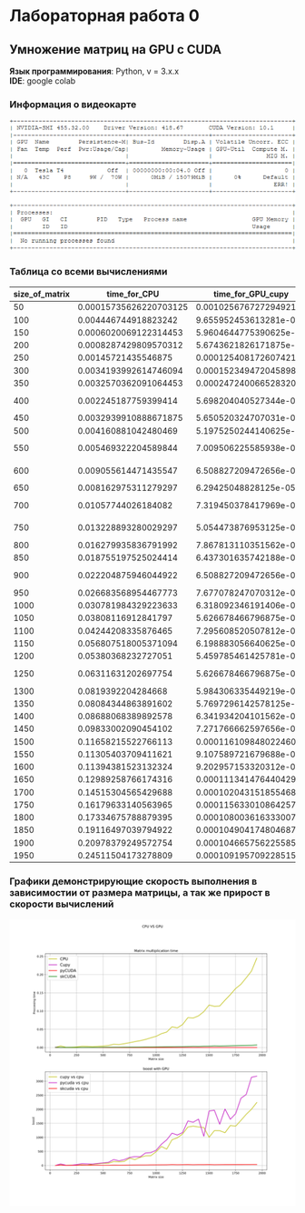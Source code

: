 # Лабораторная работа 0 
## Умножение матриц на GPU с CUDA 
**Язык программирования**: Python, v = 3.x.x\
**IDE**: google colab

### Информация о видеокарте
![GPU INFO](gpuinfo.png?raw=true)


### Таблица со всеми вычислениями
|size_of_matrix|time_for_CPU          |time_for_GPU_cupy     |time_for_GPU_pycuda   |time_for_GPU_skcuda   |boost cupy & cpu   |boost pycuda & cpu|boost skcuda & cpu |
|--------------|----------------------|----------------------|----------------------|----------------------|-------------------|------------------|-------------------|
|50            |0.00015735626220703125|0.0010256767272949219 |0.0001316070556640625 |0.00042939186096191406|0.15341701534170155|1.1956521739130435|0.36646307606885065|
|100           |0.004446744918823242  |9.655952453613281e-05 |8.344650268554688e-05 |0.00032448768615722656|46.05185185185185  |53.28857142857143 |13.703894195444526 |
|150           |0.0006020069122314453 |5.9604644775390625e-05|7.104873657226562e-05 |0.000217437744140625  |10.1               |8.473154362416107 |2.768640350877193  |
|200           |0.0008287429809570312 |5.6743621826171875e-05|8.559226989746094e-05 |0.0002243518829345703 |14.605042016806722 |9.682451253481894 |3.69394261424017   |
|250           |0.00145721435546875   |0.00012540817260742188|5.030632019042969e-05 |0.00022411346435546875|11.61977186311787  |28.966824644549764|6.502127659574468  |
|300           |0.0034193992614746094 |0.00015234947204589844|5.340576171875e-05    |0.00028967857360839844|22.444444444444443 |64.02678571428571 |11.804115226337448 |
|350           |0.0032570362091064453 |0.0002472400665283203 |5.841255187988281e-05 |0.00030231475830078125|13.17357762777242  |55.75918367346939 |10.773659305993691 |
|400           |0.002245187759399414  |5.698204040527344e-05 |4.6253204345703125e-05|0.0002739429473876953 |39.40167364016737  |48.54123711340206 |8.195822454308095  |
|450           |0.0032939910888671875 |5.650520324707031e-05 |4.601478576660156e-05 |0.0003619194030761719 |58.29535864978903  |71.58549222797927 |9.101449275362318  |
|500           |0.004160881042480469  |5.1975250244140625e-05|4.601478576660156e-05 |0.0006475448608398438 |80.05504587155963  |90.42487046632124 |6.425625920471282  |
|550           |0.005469322204589844  |7.009506225585938e-05 |4.9114227294921875e-05|0.0007307529449462891 |78.02721088435374  |111.35922330097087|7.484502446982056  |
|600           |0.009055614471435547  |6.508827209472656e-05 |4.3392181396484375e-05|0.0007197856903076172 |139.12820512820514 |208.69230769230768|12.58098708181517  |
|650           |0.008162975311279297  |6.29425048828125e-05  |4.935264587402344e-05 |0.0008013248443603516 |129.68939393939394 |165.40096618357487|10.186849152038084 |
|700           |0.01057744026184082   |7.319450378417969e-05 |5.1021575927734375e-05|0.0009527206420898438 |144.5114006514658  |207.31308411214954|11.102352352352352 |
|750           |0.013228893280029297  |5.054473876953125e-05 |4.6253204345703125e-05|0.0009698867797851562 |261.72641509433964 |286.0103092783505 |13.639626352015732 |
|800           |0.016279935836791992  |7.867813110351562e-05 |5.173683166503906e-05 |0.0010366439819335938 |206.9181818181818  |314.66820276497697|15.704461821527138 |
|850           |0.018755197525024414  |6.437301635742188e-05 |6.127357482910156e-05 |0.0011138916015625    |291.35185185185185 |306.08949416342415|16.83754280821918  |
|900           |0.022204875946044922  |6.508827209472656e-05 |5.0067901611328125e-05|0.0013191699981689453 |341.1501831501831  |443.4952380952381 |16.83245978673414  |
|950           |0.026683568954467773  |7.677078247070312e-05 |5.841255187988281e-05 |0.0013027191162109375 |347.5745341614907  |456.8122448979592 |20.482979502196194 |
|1000          |0.030781984329223633  |6.318092346191406e-05 |5.698204040527344e-05 |0.001497030258178711  |487.20377358490566 |540.2050209205021 |20.56203217072782  |
|1050          |0.03808116912841797   |5.626678466796875e-05 |5.030632019042969e-05 |0.001691579818725586  |676.7966101694915  |756.9857819905213 |22.51219168428471  |
|1100          |0.04244208335876465   |7.295608520507812e-05 |4.649162292480469e-05 |0.0018439292907714844 |581.7483660130719  |912.8974358974359 |23.01719679337988  |
|1150          |0.056807518005371094  |6.198883056640625e-05 |4.935264587402344e-05 |0.0018978118896484375 |916.4153846153846  |1151.0531400966183|29.93316582914573  |
|1200          |0.05380368232727051   |5.459785461425781e-05 |4.9591064453125e-05   |0.002110719680786133  |985.4541484716157  |1084.9471153846155|25.490681125042357 |
|1250          |0.06311631202697754   |5.626678466796875e-05 |5.3882598876953125e-05|0.0022513866424560547 |1121.7330508474577 |1171.367256637168 |28.03441702848671  |
|1300          |0.0819392204284668    |5.984306335449219e-05 |5.173683166503906e-05 |0.0026636123657226562 |1369.2350597609561 |1583.7695852534562|30.762441818832798 |
|1350          |0.08084344863891602   |5.7697296142578125e-05|5.245208740234375e-05 |0.003187417984008789  |1401.1652892561983 |1541.2818181818182|25.363303164036203 |
|1400          |0.08688068389892578   |6.341934204101562e-05 |5.269050598144531e-05 |0.002991914749145508  |1369.9398496240601 |1648.8868778280544|29.038489122639255 |
|1450          |0.09833002090454102   |7.271766662597656e-05 |9.465217590332031e-05 |0.003506183624267578  |1352.216393442623  |1038.8564231738035|28.044743642050864 |
|1500          |0.11658215522766113   |0.00011610984802246094|6.008148193359375e-05 |0.0036773681640625    |1004.0677618069815 |1940.4007936507937|31.70260632780083  |
|1550          |0.11305403709411621   |9.107589721679688e-05 |5.745887756347656e-05 |0.004410743713378906  |1241.3167539267015 |1967.5643153526971|25.631513513513514 |
|1600          |0.11394381523132324   |9.202957153320312e-05 |7.748603820800781e-05 |0.004045963287353516  |1238.1217616580311 |1470.5076923076922|28.16234531526223  |
|1650          |0.12989258766174316   |0.00011134147644042969|6.461143493652344e-05 |0.004346370697021484  |1166.6145610278372 |2010.3653136531366|29.885298957761933 |
|1700          |0.14515304565429688   |0.00010204315185546875|8.821487426757812e-05 |0.004801750183105469  |1422.4672897196263 |1645.4486486486487|30.2291956305859   |
|1750          |0.16179633140563965   |0.00011563301086425781|8.7738037109375e-05   |0.005202293395996094  |1399.2226804123711 |1844.0842391304348|31.10096241979835  |
|1800          |0.17334675788879395   |0.00010800361633300781|7.2479248046875e-05   |0.005623340606689453  |1605.008830022075  |2391.6743421052633|30.82629525989994  |
|1850          |0.19116497039794922   |0.0001049041748046875 |7.557868957519531e-05 |0.005824565887451172  |1822.2818181818182 |2529.3501577287066|32.82046663937781  |
|1900          |0.20978379249572754   |0.00010466575622558594|6.67572021484375e-05  |0.006070375442504883  |2004.3211845102505 |3142.489285714286 |34.55861906445151  |
|1950          |0.24511504173278809   |0.00010919570922851562|7.700920104980469e-05 |0.006924152374267578  |2244.731441048035  |3182.9318885448915|35.40000688657806  |

### Графики демонстрирующие скорость выполнения в зависимостии от размера матрицы, а так же прирост в скорости вычислений
![График демонстрирующий прирост в скорости вычислений](plot.svg?raw=true )
